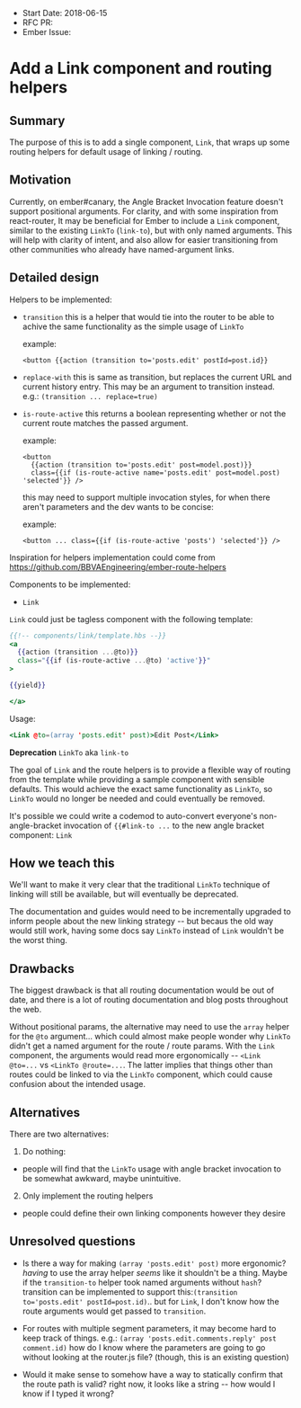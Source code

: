 - Start Date: 2018-06-15
- RFC PR: 
- Ember Issue: 

# Add a Link component and routing helpers

## Summary

The purpose of this is to add a single component, `Link`, that wraps up some routing helpers for default usage of linking / routing.

## Motivation

Currently, on ember#canary, the Angle Bracket Invocation feature doesn't support positional arguments. For clarity, and with some inspiration from react-router, It may be beneficial for Ember to include a `Link` component, similar to the existing `LinkTo` (`link-to`), but with only named arguments. This will help with clarity of intent, and also allow for easier transitioning from other communities who already have named-argument links.

## Detailed design

Helpers to be implemented:
 - `transition` 
    this is a helper that would tie into the router to be able to achive the same functionality as the simple usage of `LinkTo`

    example:
      
      ```
      <button {{action (transition to='posts.edit' postId=post.id}}
      ```
    
 - `replace-with`
    this is same as transition, but replaces the current URL and current history entry. This may be an argument to transition instead. e.g.: `(transition ... replace=true)`
    
 - `is-route-active`
    this returns a boolean representing whether or not the current route matches the passed argument.
    
    example:
    
      ```
      <button 
        {{action (transition to='posts.edit' post=model.post)}} 
        class={{if (is-route-active name='posts.edit' post=model.post) 'selected'}} />
      ```
      
   this may need to support multiple invocation styles, for when there aren't parameters and the dev wants to be concise:

   example:
   
     ```
     <button ... class={{if (is-route-active 'posts') 'selected'}} />
     ```

Inspiration for helpers implementation could come from https://github.com/BBVAEngineering/ember-route-helpers

 Components to be implemented:
 - `Link`
 
`Link` could just be tagless component with the following template:
```hbs
{{!-- components/link/template.hbs --}}
<a 
  {{action (transition ...@to)}} 
  class="{{if (is-route-active ...@to) 'active'}}"
>

{{yield}}

</a>
 ```

Usage:
```hbs
<Link @to=(array 'posts.edit' post)>Edit Post</Link>
```


**Deprecation** `LinkTo` aka `link-to`

The goal of `Link` and the route helpers is to provide a flexible way of routing from the template while providing a sample component with sensible defaults. This would achieve the exact same functionality as `LinkTo`, so `LinkTo` would no longer be needed and could eventually be removed.

It's possible we could write a codemod to auto-convert everyone's non-angle-bracket invocation of `{{#link-to ...` to the new angle bracket component: `Link`

## How we teach this

We'll want to make it very clear that the traditional `LinkTo` technique of linking will still be available, but will eventually be deprecated.

The documentation and guides would need to be incrementally upgraded to inform people about the new linking strategy -- but becaus the old way would still work, having some docs say `LinkTo` instead of `Link` wouldn't be the worst thing.


## Drawbacks

The biggest drawback is that all routing documentation would be out of date, and there is a lot of routing documentation and blog posts throughout the web.

Without positional params, the alternative may need to use the `array` helper for the `@to` argument... which could almost make people wonder why `LinkTo` didn't get a named argument for the route / route params. With the `Link` component, the arguments would read more ergonomically -- `<Link @to=...` vs `<LinkTo @route=...`. The latter implies that things other than routes could be linked to via the `LinkTo` component, which could cause confusion about the intended usage.

## Alternatives

There are two alternatives:

1. Do nothing: 
  - people will find that the `LinkTo` usage with angle bracket invocation to be somewhat awkward, maybe unintuitive.
2. Only implement the routing helpers
  - people could define their own linking components however they desire

## Unresolved questions

- Is there a way for making `(array 'posts.edit' post)` more ergonomic? _having_ to use the array helper _seems_ like it shouldn't be a thing. Maybe if the `transition-to` helper took named arguments without `hash`?  transition can be implemented to support this:`(transition to='posts.edit' postId=post.id)`.. but for `Link`, I don't know how the route arguments would get passed to `transition`.

- For routes with multiple segment parameters, it may become hard to keep track of things. e.g.: `(array 'posts.edit.comments.reply' post comment.id)` how do I know where the parameters are going to go without looking at the router.js file? (though, this is an existing question)

- Would it make sense to somehow have a way to statically confirm that the route path is valid? right now, it looks like a string -- how would I know if I typed it wrong?
